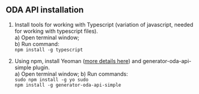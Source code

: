## ODA API installation

1. Install tools for working with Typescript (variation of javascript, needed for working with typescript files).<br>
a) Open terminal window;<br>
b) Run command:<br> `npm install -g typescript`

2. Using npm, install Yeoman ([more details here](http://yeoman.io/)) and generator-oda-api-simple plugin.<br>
a) Open terminal window;
b) Run commands:<br>`sudo npm install -g yo sudo`<br> `npm install -g generator-oda-api-simple`



    









